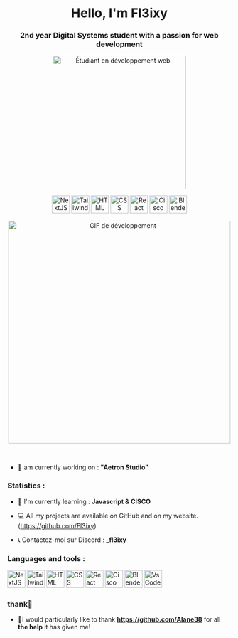 <h1 align="center">Hello, I'm Fl3ixy</h1>
<h3 align="center">2nd year Digital Systems student with a passion for web development</h3>
<p align="center"> 
<img src="https://media1.giphy.com/media/v1.Y2lkPTc5MGI3NjExMG0zNHM2a283NnA3YmljMG8xMHIyc2c3NXlncmMzdzE3NHN4MDFjaCZlcD12MV9pbnRlcm5hbF9naWZfYnlfaWQmY3Q9Zw/bGgsc5mWoryfgKBx1u/giphy.gif" alt="Étudiant en développement web" width="300"/> 
</p>
<p align="center"> 
<img src="https://cdn.worldvectorlogo.com/logos/next-js.svg" alt="NextJS" width="40" height="40"/>
<img src="https://cdn.worldvectorlogo.com/logos/tailwindcss.svg" alt="TailwindCSS" width="40" height="40"/>
<img src="https://cdn.worldvectorlogo.com/logos/html-1.svg" alt="HTML" width="40" height="40"/>
<img src="https://cdn.worldvectorlogo.com/logos/css-3.svg" alt="CSS" width="40" height="40"/>
<img src="https://cdn.worldvectorlogo.com/logos/react-2.svg" alt="React" width="40" height="40"/>
<img src="https://cdn.worldvectorlogo.com/logos/cisco-2.svg" alt="Cisco" width="40" height="40"/>
<img src="https://cdn.worldvectorlogo.com/logos/blender-2.svg" alt="Blender" width="40" height="40"/>
</p>
<p align="center"> 
<img src="https://media1.giphy.com/media/v1.Y2lkPTc5MGI3NjExeXV5cnZwZmZnZG44YzFxOWVkeXhoZzM1eGxidnYwZmV6dWowM2xvdCZlcD12MV9pbnRlcm5hbF9naWZfYnlfaWQmY3Q9Zw/qgQUggAC3Pfv687qPC/giphy.gif" alt="GIF de développement" width="500"> 
</p>
<br/>

- 🚀  am currently working on : **"Aetron Studio"**

<h3 align="left">Statistics :</h3>
                               
- 🚄 I'm currently learning : **Javascript & CISCO**

- 💻 All my projects are available on GitHub and on my website. (https://github.com/Fl3ixy)

- 📞 Contactez-moi sur Discord : **_fl3ixy**

<h3 align="left">Languages and tools :</h3>

<p align="left"> 
    <img src="https://cdn.worldvectorlogo.com/logos/next-js.svg" alt="NextJS" width="40" height="40"/>
    <img src="https://cdn.worldvectorlogo.com/logos/tailwindcss.svg" alt="TailwindCSS" width="40" height="40"/>
    <img src="https://cdn.worldvectorlogo.com/logos/html-1.svg" alt="HTML" width="40" height="40"/>
    <img src="https://cdn.worldvectorlogo.com/logos/css-3.svg" alt="CSS" width="40" height="40"/>
    <img src="https://cdn.worldvectorlogo.com/logos/react-2.svg" alt="React" width="40" height="40"/>
    <img src="https://cdn.worldvectorlogo.com/logos/cisco-2.svg" alt="Cisco" width="40" height="40"/>
    <img src="https://cdn.worldvectorlogo.com/logos/blender-2.svg" alt="Blender" width="40" height="40"/>
    <img src="https://cdn.worldvectorlogo.com/logos/visual-studio-code-1.svg" alt="VsCode" width="40" height="40"/>
</p>

<h3 align="left">thank🧩</h3>
                               
- 🙏I would particularly like to thank **https://github.com/Alane38** for all **the help** it has given me!
